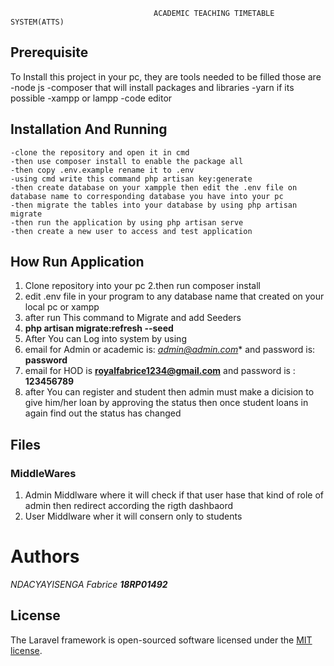 


                                    ACADEMIC TEACHING TIMETABLE SYSTEM(ATTS)

## Prerequisite 
To Install this project in your pc, they are tools needed to be filled those are
-node js
-composer that will install packages and libraries
-yarn if its possible
-xampp or lampp
-code editor 


## Installation And Running

    -clone the repository and open it in cmd 
    -then use composer install to enable the package all
    -then copy .env.example rename it to .env
    -using cmd write this command php artisan key:generate
    -then create database on your xampple then edit the .env file on database name to corresponding database you have into your pc
    -then migrate the tables into your database by using php artisan migrate
    -then run the application by using php artisan serve
    -then create a new user to access and test application
 ## How Run Application
1. Clone repository into your pc
2.then run composer install 
3. edit .env file in your program to any database name that created on your local pc or xampp
4. after run This command to Migrate and add Seeders 
5. **php artisan  migrate:refresh --seed**
6. After You can Log into  system by using
7. email for Admin or academic  is: *admin@admin.com** and password is: **password**
8. email for HOD is **royalfabrice1234@gmail.com** and password is : **123456789**
9. after You can register and student then admin must make a dicision to give him/her loan by approving the status then once student loans in again find out the status has changed 
## Files 
### MiddleWares
 1. Admin Middlware where it will check if that user hase that kind of role of admin then redirect according the rigth dashbaord
 2. User Middlware wher it will consern only to students
   
 # Authors
  _NDACYAYISENGA Fabrice_
  **_18RP01492_** 
 
 
 






## License

The Laravel framework is open-sourced software licensed under the [MIT license](https://opensource.org/licenses/MIT).

